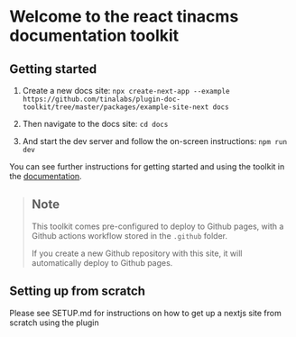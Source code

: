 # Welcome to the react tinacms documentation toolkit

## Getting started 

1. Create a new docs site: `npx create-next-app --example https://github.com/tinalabs/plugin-doc-toolkit/tree/master/packages/example-site-next docs`

2. Then navigate to the docs site: `cd docs`

3. And start the dev server and follow the on-screen instructions: `npm run dev`

You can see further instructions for getting started and using the toolkit in the [documentation](https://tinalabs.github.io/tinacms-doc-toolkit/).

> ## Note
>
> This toolkit comes pre-configured to deploy to Github pages, with a Github actions workflow stored in the `.github` folder.
>
> If you create a new Github repository with this site, it will automatically deploy to Github pages.

## Setting up from scratch

Please see SETUP.md for instructions on how to get up a nextjs site from scratch using the plugin


